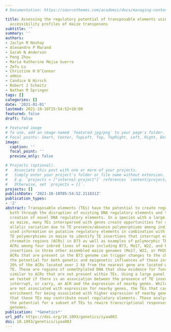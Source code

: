 ```yaml
---
# Documentation: https://sourcethemes.com/academic/docs/managing-content/

title: Assessing the regulatory potential of transposable elements using chromatin
  accessibility profiles of maize transposons
subtitle: ''
summary: ''
authors:
- Jaclyn M Noshay
- Alexandre P Marand
- Sarah N Anderson
- Peng Zhou
- Maria Katherine Mejia Guerra
- Zefu Lu
- Christine H O’Connor
- admin
- Candice N Hirsch
- Robert J Schmitz
- Nathan M Springer
tags: []
categories: []
date: '2021-01-01'
lastmod: 2021-10-10T15:54:52+10:00
featured: false
draft: false

# Featured image
# To use, add an image named `featured.jpg/png` to your page's folder.
# Focal points: Smart, Center, TopLeft, Top, TopRight, Left, Right, BottomLeft, Bottom, BottomRight.
image:
  caption: ''
  focal_point: ''
  preview_only: false

# Projects (optional).
#   Associate this post with one or more of your projects.
#   Simply enter your project's folder or file name without extension.
#   E.g. `projects = ["internal-project"]` references `content/project/deep-learning/index.md`.
#   Otherwise, set `projects = []`.
projects: []
publishDate: '2021-10-10T05:54:52.211831Z'
publication_types:
- '2'
abstract: Transposable elements (TEs) have the potential to create regulatory variation
  both through the disruption of existing DNA regulatory elements and through the
  creation of novel DNA regulatory elements. In a species with a large genome, such
  as maize, many TEs interspersed with genes create opportunities for significant
  allelic variation due to TE presence/absence polymorphisms among individuals. We
  used information on putative regulatory elements in combination with knowledge about
  TE polymorphisms in maize to identify TE insertions that interrupt existing accessible
  chromatin regions (ACRs) in B73 as well as examples of polymorphic TEs that contain
  ACRs among four inbred lines of maize including B73, Mo17, W22, and PH207. The TE
  insertions in three other assembled maize genomes (Mo17, W22, or PH207) that interrupt
  ACRs that are present in the B73 genome can trigger changes to the chromatin, suggesting
  the potential for both genetic and epigenetic influences of these insertions. Nearly
  20% of the ACRs located over 2 kb from the nearest gene are located within an annotated
  TE. These are regions of unmethylated DNA that show evidence for functional importance
  similar to ACRs that are not present within TEs. Using a large panel of maize genotypes,
  we tested if there is an association between the presence of TE insertions that
  interrupt, or carry, an ACR and the expression of nearby genes. While most TE polymorphisms
  are not associated with expression for nearby genes, the TEs that carry ACRs exhibit
  enrichment for being associated with higher expression of nearby genes, suggesting
  that these TEs may contribute novel regulatory elements. These analyses highlight
  the potential for a subset of TEs to rewire transcriptional responses in eukaryotic
  genomes.
publication: '*Genetics*'
url_pdf: https://doi.org/10.1093/genetics/iyaa003
doi: 10.1093/genetics/iyaa003
---
```

